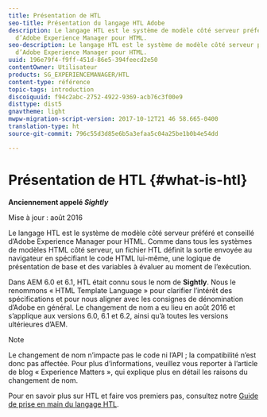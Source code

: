 ```yaml
---
title: Présentation de HTL
seo-title: Présentation du langage HTL Adobe
description: Le langage HTL est le système de modèle côté serveur préféré et conseillé
  d’Adobe Experience Manager pour HTML.
seo-description: Le langage HTL est le système de modèle côté serveur préféré et conseillé
  d’Adobe Experience Manager pour HTML.
uuid: 196e79f4-f9ff-451d-86e5-394feecd2e50
contentOwner: Utilisateur
products: SG_EXPERIENCEMANAGER/HTL
content-type: référence
topic-tags: introduction
discoiquuid: f94c2abc-2752-4922-9369-acb76c3f00e9
disttype: dist5
gnavtheme: light
mwpw-migration-script-version: 2017-10-12T21 46 58.665-0400
translation-type: ht
source-git-commit: 796c55d3d85e6b5a3efaa5c04a25be1b0b4e54dd

---
```



# Présentation de HTL {#what-is-htl}

**Anciennement appelé *Sightly***

Mise à jour : août 2016

Le langage HTL est le système de modèle côté serveur préféré et conseillé d’Adobe Experience Manager pour HTML. Comme dans tous les systèmes de modèles HTML côté serveur, un fichier HTL définit la sortie envoyée au navigateur en spécifiant le code HTML lui-même, une logique de présentation de base et des variables à évaluer au moment de l’exécution.

Dans AEM 6.0 et 6.1, HTL était connu sous le nom de **Sightly**. Nous le renommons « HTML Template Language » pour clarifier l’intérêt des spécifications et pour nous aligner avec les consignes de dénomination d’Adobe en général. Le changement de nom a eu lieu en août 2016 et s’applique aux versions 6.0, 6.1 et 6.2, ainsi qu’à toutes les versions ultérieures d’AEM.

>[!NOTE]
>
>Le changement de nom n’impacte pas le code ni l’API ; la compatibilité n’est donc pas affectée. Pour plus d’informations, veuillez vous reporter à l’article de blog « Experience Matters », qui explique plus en détail les raisons du changement de nom.

Pour en savoir plus sur HTL et faire vos premiers pas, consultez notre [Guide de prise en main du langage HTL](overview.md).

